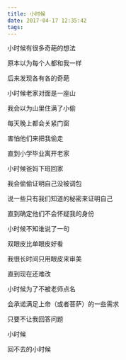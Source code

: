```yaml
---
title: 小时候
date: 2017-04-17 12:35:42
tags:
---
```


小时候有很多奇葩的想法

原本以为每个人都和我一样

后来发现各有各的奇葩



小时候老家对面是一座山

我会以为山里住满了小偷

每天晚上都会关紧门窗

害怕他们来把我偷走

直到小学毕业离开老家


小时候爸妈下班回家

我会偷偷证明自己没被调包

说一些只有我们知道的秘密来证明自己

直到确定他们不会怀疑我的身份


小时候不知谁说了一句

双眼皮比单眼皮好看

我很长时间只用眼皮来审美

直到现在还难改


小时候为了不被老师点名

会承诺满足上帝（或者菩萨）的一些需求

只要不让我回答问题


小时候

回不去的小时候
